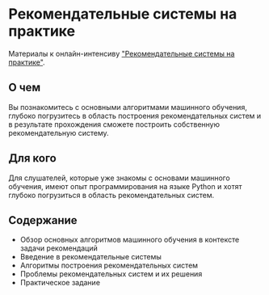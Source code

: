 # Рекомендательные системы на практике
Материалы к онлайн-интенсиву ["Рекомендательные системы на практике"](https://stepik.org/course/172126/).

## О чем
Вы познакомитесь с основными алгоритмами машинного обучения, глубоко погрузитесь в область построения рекомендательных систем и в результате прохождения сможете построить собственную рекомендательную систему.

## Для кого
Для слушателей, которые уже знакомы с основами машинного обучения, имеют опыт программирования на языке Python и хотят глубоко погрузиться в область рекомендательных систем.

## Содержание

- Обзор основных алгоритмов машинного обучения в контексте задачи рекомендаций
- Введение в рекомендательные системы
- Алгоритмы построения рекомендательных систем
- Проблемы рекомендательных систем и их решения
- Практическое задание
